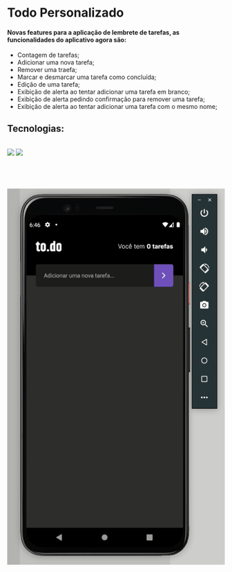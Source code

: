 # Todo Personalizado 

#### Novas features para a aplicação de lembrete de tarefas, as funcionalidades do aplicativo agora são:

* Contagem de tarefas;
* Adicionar uma nova tarefa;
* Remover uma traefa;
* Marcar e desmarcar uma tarefa como concluída;
* Edição de uma tarefa;
* Exibição de alerta ao tentar adicionar uma tarefa em branco; 
* Exibição de alerta pedindo confirmação para remover uma tarefa;
* Exibição de alerta ao tentar adicionar uma tarefa com o mesmo nome;

## Tecnologias:
<br>
<img src="https://img.shields.io/static/v1?label=React Native&message= &color=5CCEEE&style=plastic&logo=react"/>

<img src="https://img.shields.io/static/v1?label=Typescript&message= &color=1572B6&style=plastic&logo=typescript"/>

<br>
<br>
<br>
<h1 align="center">
  <img alt="My Skills " title="#My Skills  " src="./assets/project-react-native-desafio-02.gif" />
</h1>